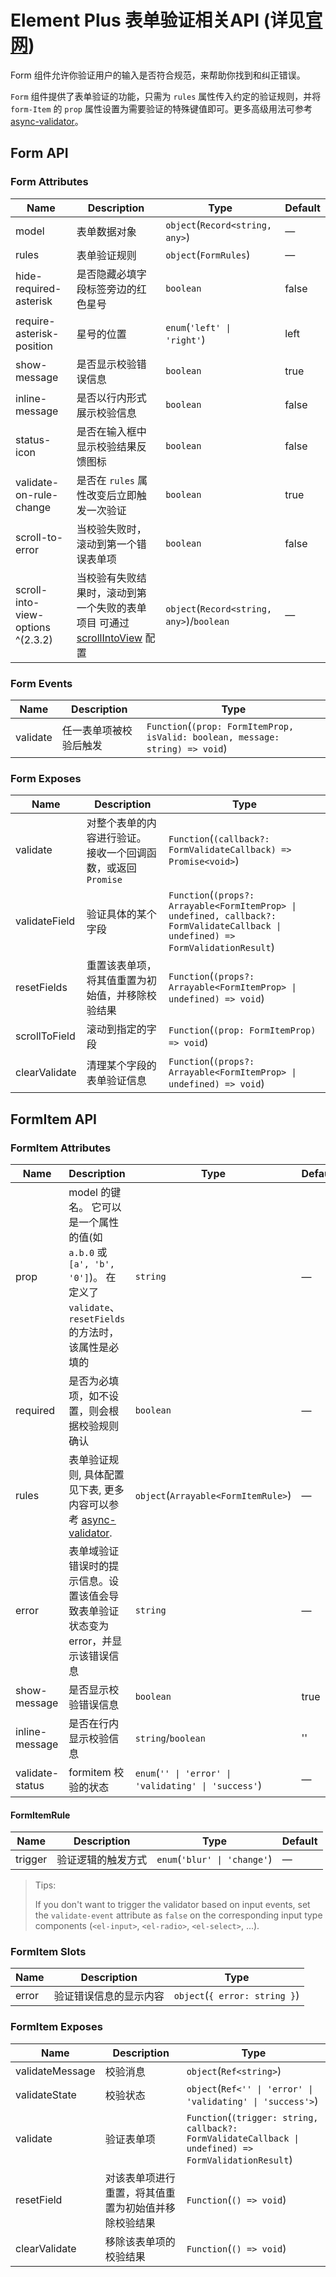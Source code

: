 # Element Plus 表单验证相关API (详见[官网](https://element-plus.org/zh-CN/component/form.html))

Form 组件允许你验证用户的输入是否符合规范，来帮助你找到和纠正错误。

`Form` 组件提供了表单验证的功能，只需为 `rules` 属性传入约定的验证规则，并将 `form-Item` 的 `prop` 属性设置为需要验证的特殊键值即可。更多高级用法可参考 [async-validator](https://github.com/yiminghe/async-validator)。

## Form API

### Form Attributes

| Name | Description | Type | Default |
| --- | --- | --- | --- |
| model | 表单数据对象 | `object`(`Record<string, any>`) | — |
| rules | 表单验证规则 | `object`(`FormRules`) | — |
| hide-required-asterisk | 是否隐藏必填字段标签旁边的红色星号 | `boolean` | false |
| require-asterisk-position | 星号的位置 | `enum`(`'left' \| 'right'`) | left |
| show-message | 是否显示校验错误信息 | `boolean` | true |
| inline-message | 是否以行内形式展示校验信息 | `boolean` | false |
| status-icon | 是否在输入框中显示校验结果反馈图标 | `boolean` | false |
| validate-on-rule-change | 是否在 `rules` 属性改变后立即触发一次验证 | `boolean` | true |
| scroll-to-error | 当校验失败时，滚动到第一个错误表单项 | `boolean` | false |
| scroll-into-view-options ^(2.3.2) | 当校验有失败结果时，滚动到第一个失败的表单项目 可通过 [scrollIntoView](https://developer.mozilla.org/en-US/docs/Web/API/Element/scrollIntoView) 配置 | `object`(`Record<string, any>`)/`boolean` | — |

### Form Events

| Name | Description | Type |
| --- | --- | --- |
| validate | 任一表单项被校验后触发 | `Function`(`(prop: FormItemProp, isValid: boolean, message: string) => void`) |

### Form Exposes

| Name | Description | Type |
| --- | --- | --- |
| validate | 对整个表单的内容进行验证。 接收一个回调函数，或返回 `Promise` | `Function`(`(callback?: FormValidateCallback) => Promise<void>`) |
| validateField | 验证具体的某个字段 | `Function`(`(props?: Arrayable<FormItemProp> \| undefined, callback?: FormValidateCallback \| undefined) => FormValidationResult`) |
| resetFields | 重置该表单项，将其值重置为初始值，并移除校验结果 | `Function`(`(props?: Arrayable<FormItemProp> \| undefined) => void`) |
| scrollToField | 滚动到指定的字段 | `Function`(`(prop: FormItemProp) => void`) |
| clearValidate | 清理某个字段的表单验证信息 | `Function`(`(props?: Arrayable<FormItemProp> \| undefined) => void`) |

## FormItem API

### FormItem Attributes

| Name | Description | Type | Default |
| --- | --- | --- | --- |
| prop | model 的键名。 它可以是一个属性的值(如 `a.b.0` 或 `[a', 'b', '0']`)。 在定义了 `validate`、`resetFields` 的方法时，该属性是必填的 | `string` | — |
| required | 是否为必填项，如不设置，则会根据校验规则确认 | `boolean` | — |
| rules | 表单验证规则, 具体配置见下表, 更多内容可以参考 [async-validator](https://github.com/yiminghe/async-validator). | `object`(`Arrayable<FormItemRule>`) | — |
| error | 表单域验证错误时的提示信息。设置该值会导致表单验证状态变为 error，并显示该错误信息 | `string` | — |
| show-message | 是否显示校验错误信息 | `boolean` | true |
| inline-message | 是否在行内显示校验信息 | `string`/`boolean` | '' |
| validate-status | formitem 校验的状态 | `enum`(`'' \| 'error' \| 'validating' \| 'success'`) | — |

#### FormItemRule

| Name | Description | Type | Default |
| --- | --- | --- | --- |
| trigger | 验证逻辑的触发方式 | `enum`(`'blur' \| 'change'`) | — |

> Tips:
>
> If you don't want to trigger the validator based on input events, set the `validate-event` attribute as `false` on the corresponding input type components (`<el-input>`, `<el-radio>`, `<el-select>`, ...).

### FormItem Slots

| Name | Description | Type |
| --- | --- | --- |
| error | 验证错误信息的显示内容 | `object`(`{ error: string }`) |

### FormItem Exposes

| Name | Description | Type |
| --- | --- | --- |
| validateMessage | 校验消息 | `object`(`Ref<string>`) |
| validateState | 校验状态 | `object`(`Ref<'' \| 'error' \| 'validating' \| 'success'>`) |
| validate | 验证表单项 | `Function`(`(trigger: string, callback?: FormValidateCallback \| undefined) => FormValidationResult`) |
| resetField | 对该表单项进行重置，将其值重置为初始值并移除校验结果 | `Function`(`() => void`) |
| clearValidate | 移除该表单项的校验结果 | `Function`(`() => void`) |
